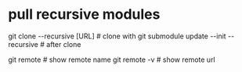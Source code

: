 
# pull recursive modules
git clone --recursive [URL] # clone with
git submodule update --init --recursive # after clone


git remote # show remote name
git remote -v # show remote url

